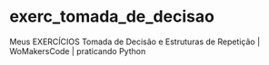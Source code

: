 # exerc_tomada_de_decisao
Meus EXERCÍCIOS Tomada de Decisão e Estruturas de Repetição | WoMakersCode | praticando Python


